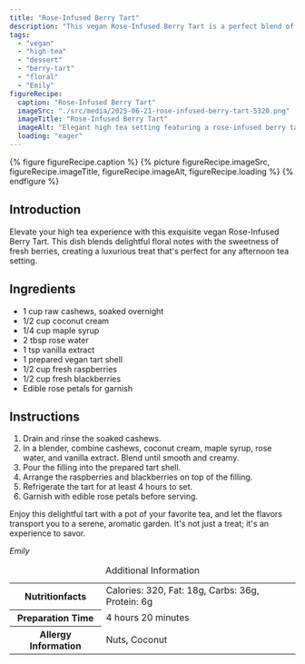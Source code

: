 ```yaml
---
title: "Rose-Infused Berry Tart"
description: "This vegan Rose-Infused Berry Tart is a perfect blend of floral and fruity flavors, ideal for a luxurious high tea experience."
tags:
  - "vegan"
  - "high-tea"
  - "dessert"
  - "berry-tart"
  - "floral"
  - "Emily"
figureRecipe: 
  caption: "Rose-Infused Berry Tart"
  imageSrc: "./src/media/2025-06-21-rose-infused-berry-tart-5320.png"
  imageTitle: "Rose-Infused Berry Tart"
  imageAlt: "Elegant high tea setting featuring a rose-infused berry tart on a fine plate, surrounded by a delicate teacup, rose petals, and a silver fork, all under soft, natural light."
  loading: "eager"
---
```


{% figure figureRecipe.caption %}
{% picture figureRecipe.imageSrc, figureRecipe.imageTitle, figureRecipe.imageAlt, figureRecipe.loading %}
{% endfigure %}

## Introduction

Elevate your high tea experience with this exquisite vegan Rose-Infused Berry Tart. This dish blends delightful floral notes with the sweetness of fresh berries, creating a luxurious treat that's perfect for any afternoon tea setting.

## Ingredients

- 1 cup raw cashews, soaked overnight
- 1/2 cup coconut cream
- 1/4 cup maple syrup
- 2 tbsp rose water
- 1 tsp vanilla extract
- 1 prepared vegan tart shell
- 1/2 cup fresh raspberries
- 1/2 cup fresh blackberries
- Edible rose petals for garnish

## Instructions

1. Drain and rinse the soaked cashews.
2. In a blender, combine cashews, coconut cream, maple syrup, rose water, and vanilla extract. Blend until smooth and creamy.
3. Pour the filling into the prepared tart shell.
4. Arrange the raspberries and blackberries on top of the filling.
5. Refrigerate the tart for at least 4 hours to set.
6. Garnish with edible rose petals before serving.

Enjoy this delightful tart with a pot of your favorite tea, and let the flavors transport you to a serene, aromatic garden. It's not just a treat; it's an experience to savor.

*Emily*

<table><caption class='sr-only'>Additional Information</caption><tr><th>Nutritionfacts</th><td>Calories: 320, Fat: 18g, Carbs: 36g, Protein: 6g&nbsp;</td></tr><tr><th>Preparation Time</th><td>4 hours 20 minutes&nbsp;</td></tr><tr><th>Allergy Information</th><td>Nuts, Coconut&nbsp;</td></tr></table>


